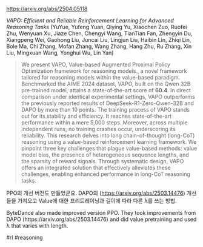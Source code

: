 https://arxiv.org/abs/2504.05118

*VAPO: Efficient and Reliable Reinforcement Learning for Advanced Reasoning Tasks* (YuYue, Yufeng Yuan, Qiying Yu, Xiaochen Zuo, Ruofei Zhu, Wenyuan Xu, Jiaze Chen, Chengyi Wang, TianTian Fan, Zhengyin Du, Xiangpeng Wei, Gaohong Liu, Juncai Liu, Lingjun Liu, Haibin Lin, Zhiqi Lin, Bole Ma, Chi Zhang, Mofan Zhang, Wang Zhang, Hang Zhu, Ru Zhang, Xin Liu, Mingxuan Wang, Yonghui Wu, Lin Yan)

> We present VAPO, Value-based Augmented Proximal Policy Optimization framework for reasoning models., a novel framework tailored for reasoning models within the value-based paradigm. Benchmarked the AIME 2024 dataset, VAPO, built on the Qwen 32B pre-trained model, attains a state-of-the-art score of $\mathbf{60.4}$. In direct comparison under identical experimental settings, VAPO outperforms the previously reported results of DeepSeek-R1-Zero-Qwen-32B and DAPO by more than 10 points. The training process of VAPO stands out for its stability and efficiency. It reaches state-of-the-art performance within a mere 5,000 steps. Moreover, across multiple independent runs, no training crashes occur, underscoring its reliability. This research delves into long chain-of-thought (long-CoT) reasoning using a value-based reinforcement learning framework. We pinpoint three key challenges that plague value-based methods: value model bias, the presence of heterogeneous sequence lengths, and the sparsity of reward signals. Through systematic design, VAPO offers an integrated solution that effectively alleviates these challenges, enabling enhanced performance in long-CoT reasoning tasks.

PPO의 개선 버전도 만들었군요. DAPO의 (https://arxiv.org/abs/2503.14476) 개선들을 가져오고 Value에 대한 프리트레이닝과 길이에 따라 다른 λ를 쓰는 방법.

<english>
ByteDance also made improved version PPO. They took improvements from DAPO (https://arxiv.org/abs/2503.14476) and did value pretraining and used λ that varies with length.
</english>

#rl #reasoning 